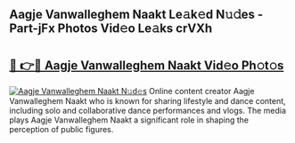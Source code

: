 ## Aagje Vanwalleghem Naakt Le𝚊k𝚎d N𝚞𝚍es - Part-jFx Photos Vid𝚎o Le𝚊ks crVXh

# <h2><a href="http://fb7xagy.evod.top/?m=Aagje+Vanwalleghem+Naakt">🔗 👉🔴 Aagje Vanwalleghem Naakt Vid𝚎o Ph𝚘t𝚘s</a></h2>

[![Aagje Vanwalleghem Naakt N𝚞d𝚎s](https://i.imgur.com/8V9OHl7.gif)](http://fb7xagy.evod.top/?m=Aagje+Vanwalleghem+Naakt)
Online content creator Aagje Vanwalleghem Naakt who is known for sharing lifestyle and dance content, including solo and collaborative dance performances and vlogs. The media plays Aagje Vanwalleghem Naakt a significant role in shaping the perception of public figures. 
